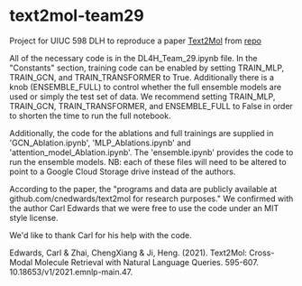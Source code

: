 # text2mol-team29
Project for UIUC 598 DLH to reproduce a paper [Text2Mol](https://aclanthology.org/2021.emnlp-main.47/) from [repo](https://github.com/cnedwards/text2mol/tree/master/code) 

All of the necessary code is in the DL4H_Team_29.ipynb file.  In the "Constants" section, training code can be enabled by setting TRAIN_MLP, TRAIN_GCN, and TRAIN_TRANSFORMER to True. Additionally there is a knob (ENSEMBLE_FULL) to control whether the full ensemble models are used or simply the test set of data.  We recommend setting TRAIN_MLP, TRAIN_GCN, TRAIN_TRANSFORMER, and ENSEMBLE_FULL to False in order to shorten the time to run the full notebook. 

Additionally, the code for the ablations and full trainings are supplied in 'GCN_Ablation.ipynb', 'MLP_Ablations.ipynb' and 'attention_model_Ablation.ipynb'. The 'ensemble.ipynb' provides the code to run the ensemble models. NB: each of these files will need to be altered to point to a Google Cloud Storage drive instead of the authors.  

According to the paper, the "programs and data are publicly available at
github.com/cnedwards/text2mol for research purposes." We confirmed with the author Carl Edwards that we were free to use the code under an MIT style license. 

We'd like to thank Carl for his help with the code. 

Edwards, Carl & Zhai, ChengXiang & Ji, Heng. (2021). Text2Mol: Cross-Modal Molecule Retrieval with Natural Language Queries. 595-607. 10.18653/v1/2021.emnlp-main.47.


